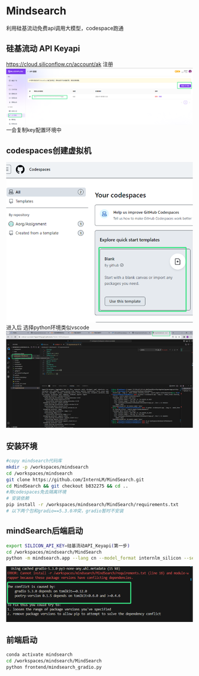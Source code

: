 # Mindsearch
利用硅基流动免费api调用大模型，codespace跑通
## 硅基流动 API Keyapi
<https://cloud.siliconflow.cn/account/ak>
注册
![alt text](image-3.png)
一会复制key配置环境中

## codespaces创建虚拟机
![alt text](image.png)
进入后
选择python环境类似vscode
![alt text](image-1.png)
## 安装环境
```bash
#copy mindsearch代码库
mkdir -p /workspaces/mindsearch
cd /workspaces/mindsearch
git clone https://github.com/InternLM/MindSearch.git
cd MindSearch && git checkout b832275 && cd ..
#用codespaces免去隔离环境
# 安装依赖
pip install -r /workspaces/mindsearch/MindSearch/requirements.txt
# 以下两个包和gradio==5.3.0冲突，gradio暂时不安装
```
## mindSearch后端启动
```bash
export SILICON_API_KEY=硅基流动API_Keyapi(第一步)
cd /workspaces/mindsearch/MindSearch
python -m mindsearch.app --lang cn --model_format internlm_silicon --search_engine DuckDuckGoSearch
```
![alt text](image-4.png)
## 前端启动
```bash
conda activate mindsearch
cd /workspaces/mindsearch/MindSearch
python frontend/mindsearch_gradio.py
```
